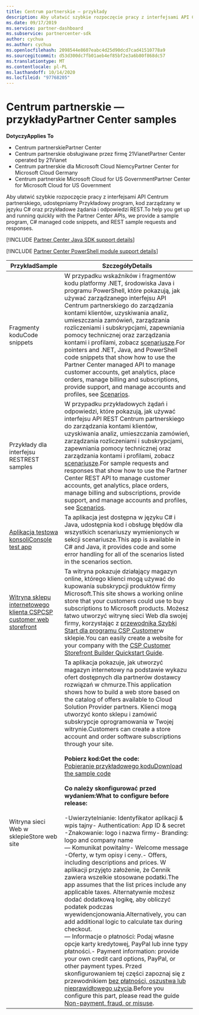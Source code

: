 ```yaml
---
title: Centrum partnerskie — przykłady
description: Aby ułatwić szybkie rozpoczęcie pracy z interfejsami API Centrum partnerskiego, udostępniamy Przykładowy program, kod języka C \ Managed fragmenty kodu, a przykładowe żądania i odpowiedzi REST.
ms.date: 09/17/2019
ms.service: partner-dashboard
ms.subservice: partnercenter-sdk
author: cychua
ms.author: cychua
ms.openlocfilehash: 2098544e8607eabc4d25d90dcd7cad41510778a9
ms.sourcegitcommit: d53d300dc7fb01aeb4ef85bf2e3a6b80f868dc57
ms.translationtype: MT
ms.contentlocale: pl-PL
ms.lasthandoff: 10/14/2020
ms.locfileid: "97768205"
---
```

# <a name="partner-center-samples"></a><span data-ttu-id="ef405-103">Centrum partnerskie — przykłady</span><span class="sxs-lookup"><span data-stu-id="ef405-103">Partner Center samples</span></span>

<span data-ttu-id="ef405-104">**Dotyczy**</span><span class="sxs-lookup"><span data-stu-id="ef405-104">**Applies To**</span></span>

- <span data-ttu-id="ef405-105">Centrum partnerskie</span><span class="sxs-lookup"><span data-stu-id="ef405-105">Partner Center</span></span>
- <span data-ttu-id="ef405-106">Centrum partnerskie obsługiwane przez firmę 21Vianet</span><span class="sxs-lookup"><span data-stu-id="ef405-106">Partner Center operated by 21Vianet</span></span>
- <span data-ttu-id="ef405-107">Centrum partnerskie dla Microsoft Cloud Niemcy</span><span class="sxs-lookup"><span data-stu-id="ef405-107">Partner Center for Microsoft Cloud Germany</span></span>
- <span data-ttu-id="ef405-108">Centrum partnerskie Microsoft Cloud for US Government</span><span class="sxs-lookup"><span data-stu-id="ef405-108">Partner Center for Microsoft Cloud for US Government</span></span>

<span data-ttu-id="ef405-109">Aby ułatwić szybkie rozpoczęcie pracy z interfejsami API Centrum partnerskiego, udostępniamy Przykładowy program, kod zarządzany w języku C# oraz przykładowe żądania i odpowiedzi REST.</span><span class="sxs-lookup"><span data-stu-id="ef405-109">To help you get up and running quickly with the Partner Center APIs, we provide a sample program, C# managed code snippets, and REST sample requests and responses.</span></span>

[!INCLUDE [Partner Center Java SDK support details](../includes/java-sdk-support.md)]

[!INCLUDE [Partner Center PowerShell module support details](../includes/powershell-module-support.md)]

| <span data-ttu-id="ef405-110">Przykład</span><span class="sxs-lookup"><span data-stu-id="ef405-110">Sample</span></span>                                                        | <span data-ttu-id="ef405-111">Szczegóły</span><span class="sxs-lookup"><span data-stu-id="ef405-111">Details</span></span>                                             |
|---------------------------------------------------------------|-----------------------------------------------------|
| <span data-ttu-id="ef405-112">Fragmenty kodu</span><span class="sxs-lookup"><span data-stu-id="ef405-112">Code snippets</span></span>                                                 | <span data-ttu-id="ef405-113">W przypadku wskaźników i fragmentów kodu platformy .NET, środowiska Java i programu PowerShell, które pokazują, jak używać zarządzanego interfejsu API Centrum partnerskiego do zarządzania kontami klientów, uzyskiwania analiz, umieszczania zamówień, zarządzania rozliczeniami i subskrypcjami, zapewniania pomocy technicznej oraz zarządzania kontami i profilami, zobacz [scenariusze](scenarios.md).</span><span class="sxs-lookup"><span data-stu-id="ef405-113">For pointers and .NET, Java, and PowerShell code snippets that show how to use the Partner Center managed API to manage customer accounts, get analytics, place orders, manage billing and subscriptions, provide support, and manage accounts and profiles, see [Scenarios](scenarios.md).</span></span>                                                                          |
| <span data-ttu-id="ef405-114">Przykłady dla interfejsu REST</span><span class="sxs-lookup"><span data-stu-id="ef405-114">REST samples</span></span>                                                  | <span data-ttu-id="ef405-115">W przypadku przykładowych żądań i odpowiedzi, które pokazują, jak używać interfejsu API REST Centrum partnerskiego do zarządzania kontami klientów, uzyskiwania analiz, umieszczania zamówień, zarządzania rozliczeniami i subskrypcjami, zapewniania pomocy technicznej oraz zarządzania kontami i profilami, zobacz [scenariusze](scenarios.md).</span><span class="sxs-lookup"><span data-stu-id="ef405-115">For sample requests and responses that show how to use the Partner Center REST API to manage customer accounts, get analytics, place orders, manage billing and subscriptions, provide support, and manage accounts and profiles, see [Scenarios](scenarios.md).</span></span>                                                                                                       |
| [<span data-ttu-id="ef405-116">Aplikacja testowa konsoli</span><span class="sxs-lookup"><span data-stu-id="ef405-116">Console test app</span></span>](console-test-app.md)                       | <span data-ttu-id="ef405-117">Ta aplikacja jest dostępna w języku C# i Java, udostępnia kod i obsługę błędów dla wszystkich scenariuszy wymienionych w sekcji scenariusze.</span><span class="sxs-lookup"><span data-stu-id="ef405-117">This app is available in C# and Java, it provides code and some error handling for all of the scenarios listed in the scenarios section.</span></span>                                                                        |
| [<span data-ttu-id="ef405-118">Witryna sklepu internetowego klienta CSP</span><span class="sxs-lookup"><span data-stu-id="ef405-118">CSP customer web storefront</span></span>](csp-customer-web-storefront.md) | <span data-ttu-id="ef405-119">Ta witryna pokazuje działający magazyn online, którego klienci mogą używać do kupowania subskrypcji produktów firmy Microsoft.</span><span class="sxs-lookup"><span data-stu-id="ef405-119">This site shows a working online store that your customers could use to buy subscriptions to Microsoft products.</span></span> <span data-ttu-id="ef405-120">Możesz łatwo utworzyć witrynę sieci Web dla swojej firmy, korzystając z [przewodnika Szybki Start dla programu CSP Customer](csp-customer-storefront-builder-quick-start-guide-.md)w sklepie.</span><span class="sxs-lookup"><span data-stu-id="ef405-120">You can easily create a website for your company with the [CSP Customer Storefront Builder Quickstart Guide](csp-customer-storefront-builder-quick-start-guide-.md).</span></span>                                                              |
| <span data-ttu-id="ef405-121">Witryna sieci Web w sklepie</span><span class="sxs-lookup"><span data-stu-id="ef405-121">Store web site</span></span>                                                | <span data-ttu-id="ef405-122">Ta aplikacja pokazuje, jak utworzyć magazyn internetowy na podstawie wykazu ofert dostępnych dla partnerów dostawcy rozwiązań w chmurze.</span><span class="sxs-lookup"><span data-stu-id="ef405-122">This application shows how to build a web store based on the catalog of offers available to Cloud Solution Provider partners.</span></span> <span data-ttu-id="ef405-123">Klienci mogą utworzyć konto sklepu i zamówić subskrypcje oprogramowania w Twojej witrynie.</span><span class="sxs-lookup"><span data-stu-id="ef405-123">Customers can create a store account and order software subscriptions through your site.</span></span><br/><br/>                  <span data-ttu-id="ef405-124">**Pobierz kod:**</span><span class="sxs-lookup"><span data-stu-id="ef405-124">**Get the code:**</span></span><br/> [<span data-ttu-id="ef405-125">Pobieranie przykładowego kodu</span><span class="sxs-lookup"><span data-stu-id="ef405-125">Download the sample code</span></span>](https://go.microsoft.com/fwlink/p/?LinkId=746683)<br/><br/>                                            <span data-ttu-id="ef405-126">**Co należy skonfigurować przed wydaniem:**</span><span class="sxs-lookup"><span data-stu-id="ef405-126">**What to configure before release:**</span></span><br/><br/> <span data-ttu-id="ef405-127">-Uwierzytelnianie: Identyfikator aplikacji & wpis tajny</span><span class="sxs-lookup"><span data-stu-id="ef405-127">- Authentication: App ID & secret</span></span><br/> <span data-ttu-id="ef405-128">-Znakowanie: logo i nazwa firmy</span><span class="sxs-lookup"><span data-stu-id="ef405-128">- Branding: logo and company name</span></span><br/> <span data-ttu-id="ef405-129">— Komunikat powitalny</span><span class="sxs-lookup"><span data-stu-id="ef405-129">- Welcome message</span></span><br/> <span data-ttu-id="ef405-130">-Oferty, w tym opisy i ceny.</span><span class="sxs-lookup"><span data-stu-id="ef405-130">- Offers, including descriptions and prices.</span></span> <span data-ttu-id="ef405-131">W aplikacji przyjęto założenie, że Cennik zawiera wszelkie stosowane podatki.</span><span class="sxs-lookup"><span data-stu-id="ef405-131">The app assumes that the list prices include any applicable taxes.</span></span> <span data-ttu-id="ef405-132">Alternatywnie możesz dodać dodatkową logikę, aby obliczyć podatek podczas wyewidencjonowania.</span><span class="sxs-lookup"><span data-stu-id="ef405-132">Alternatively, you can add additional logic to calculate tax during checkout.</span></span><br/> <span data-ttu-id="ef405-133">— Informacje o płatności: Podaj własne opcje karty kredytowej, PayPal lub inne typy płatności.</span><span class="sxs-lookup"><span data-stu-id="ef405-133">- Payment information: provide your own credit card options, PayPal, or other payment types.</span></span> <span data-ttu-id="ef405-134">Przed skonfigurowaniem tej części zapoznaj się z przewodnikiem [bez płatności, oszustwa lub nieprawidłowego użycia](/partner-center/non-payment-fraud-misuse).</span><span class="sxs-lookup"><span data-stu-id="ef405-134">Before you configure this part, please read the guide [Non-payment, fraud, or misuse](/partner-center/non-payment-fraud-misuse).</span></span> |